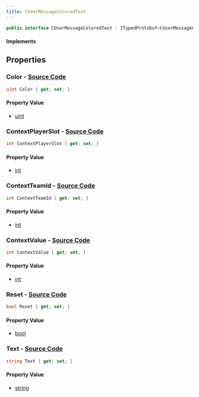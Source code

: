 ```yaml
---
title: CUserMessageColoredText
---
```


```csharp
public interface CUserMessageColoredText : ITypedProtobuf<CUserMessageColoredText>, INativeHandle, INetMessage<CUserMessageColoredText>, IDisposable
```

#### Implements

## Properties

### **Color** - [Source Code](https://github.com/swiftly-solution/swiftlys2/blob/main/managed/src/SwiftlyS2.Generated/Protobufs/Interfaces/CUserMessageColoredText.cs#L18)

```csharp
uint Color { get; set; }
```

#### Property Value

- [uint](https://learn.microsoft.com/dotnet/api/system.uint32)

### **ContextPlayerSlot** - [Source Code](https://github.com/swiftly-solution/swiftlys2/blob/main/managed/src/SwiftlyS2.Generated/Protobufs/Interfaces/CUserMessageColoredText.cs#L27)

```csharp
int ContextPlayerSlot { get; set; }
```

#### Property Value

- [int](https://learn.microsoft.com/dotnet/api/system.int32)

### **ContextTeamId** - [Source Code](https://github.com/swiftly-solution/swiftlys2/blob/main/managed/src/SwiftlyS2.Generated/Protobufs/Interfaces/CUserMessageColoredText.cs#L33)

```csharp
int ContextTeamId { get; set; }
```

#### Property Value

- [int](https://learn.microsoft.com/dotnet/api/system.int32)

### **ContextValue** - [Source Code](https://github.com/swiftly-solution/swiftlys2/blob/main/managed/src/SwiftlyS2.Generated/Protobufs/Interfaces/CUserMessageColoredText.cs#L30)

```csharp
int ContextValue { get; set; }
```

#### Property Value

- [int](https://learn.microsoft.com/dotnet/api/system.int32)

### **Reset** - [Source Code](https://github.com/swiftly-solution/swiftlys2/blob/main/managed/src/SwiftlyS2.Generated/Protobufs/Interfaces/CUserMessageColoredText.cs#L24)

```csharp
bool Reset { get; set; }
```

#### Property Value

- [bool](https://learn.microsoft.com/dotnet/api/system.boolean)

### **Text** - [Source Code](https://github.com/swiftly-solution/swiftlys2/blob/main/managed/src/SwiftlyS2.Generated/Protobufs/Interfaces/CUserMessageColoredText.cs#L21)

```csharp
string Text { get; set; }
```

#### Property Value

- [string](https://learn.microsoft.com/dotnet/api/system.string)

